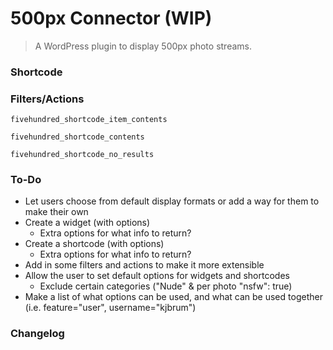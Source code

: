 # 500px Connector (WIP)

> A WordPress plugin to display 500px photo streams.


### Shortcode


### Filters/Actions

`fivehundred_shortcode_item_contents`

`fivehundred_shortcode_contents`

`fivehundred_shortcode_no_results`

### To-Do

- Let users choose from default display formats or add a way for them to make their own
- Create a widget (with options)
   - Extra options for what info to return?
- Create a shortcode (with options)
   - Extra options for what info to return?
- Add in some filters and actions to make it more extensible
- Allow the user to set default options for widgets and shortcodes
   - Exclude certain categories ("Nude" & per photo "nsfw": true)
- Make a list of what options can be used, and what can be used together (i.e. feature="user", username="kjbrum")


### Changelog